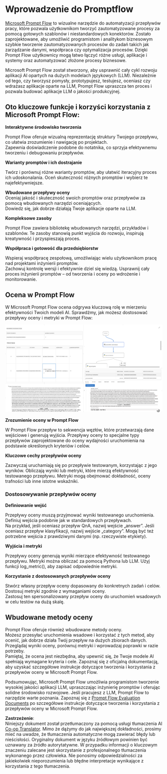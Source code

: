 <!--
CO_OP_TRANSLATOR_METADATA:
{
  "original_hash": "3cbe7629d254f1043193b7fe22524d55",
  "translation_date": "2025-07-16T22:40:03+00:00",
  "source_file": "md/01.Introduction/05/Promptflow.md",
  "language_code": "pl"
}
-->
# **Wprowadzenie do Promptflow**

[Microsoft Prompt Flow](https://microsoft.github.io/promptflow/index.html?WT.mc_id=aiml-138114-kinfeylo) to wizualne narzędzie do automatyzacji przepływów pracy, które pozwala użytkownikom tworzyć zautomatyzowane procesy za pomocą gotowych szablonów i niestandardowych konektorów. Zostało zaprojektowane, aby umożliwić programistom i analitykom biznesowym szybkie tworzenie zautomatyzowanych procesów do zadań takich jak zarządzanie danymi, współpraca czy optymalizacja procesów. Dzięki Prompt Flow użytkownicy mogą łatwo łączyć różne usługi, aplikacje i systemy oraz automatyzować złożone procesy biznesowe.

Microsoft Prompt Flow został stworzony, aby usprawnić cały cykl rozwoju aplikacji AI opartych na dużych modelach językowych (LLM). Niezależnie od tego, czy tworzysz pomysły, prototypujesz, testujesz, oceniasz czy wdrażasz aplikacje oparte na LLM, Prompt Flow upraszcza ten proces i pozwala budować aplikacje LLM o jakości produkcyjnej.

## Oto kluczowe funkcje i korzyści korzystania z Microsoft Prompt Flow:

**Interaktywne środowisko tworzenia**

Prompt Flow oferuje wizualną reprezentację struktury Twojego przepływu, co ułatwia zrozumienie i nawigację po projektach.  
Zapewnia doświadczenie podobne do notatnika, co sprzyja efektywnemu tworzeniu i debugowaniu przepływów.

**Warianty promptów i ich dostrajanie**

Twórz i porównuj różne warianty promptów, aby ułatwić iteracyjny proces ich udoskonalania. Oceń skuteczność różnych promptów i wybierz te najefektywniejsze.

**Wbudowane przepływy oceny**  
Oceniaj jakość i skuteczność swoich promptów oraz przepływów za pomocą wbudowanych narzędzi oceniających.  
Dowiedz się, jak dobrze działają Twoje aplikacje oparte na LLM.

**Kompleksowe zasoby**

Prompt Flow zawiera bibliotekę wbudowanych narzędzi, przykładów i szablonów. Te zasoby stanowią punkt wyjścia do rozwoju, inspirują kreatywność i przyspieszają proces.

**Współpraca i gotowość dla przedsiębiorstw**

Wspieraj współpracę zespołową, umożliwiając wielu użytkownikom pracę nad projektami inżynierii promptów.  
Zachowuj kontrolę wersji i efektywnie dziel się wiedzą. Usprawnij cały proces inżynierii promptów – od tworzenia i oceny po wdrożenie i monitorowanie.

## Ocena w Prompt Flow

W Microsoft Prompt Flow ocena odgrywa kluczową rolę w mierzeniu efektywności Twoich modeli AI. Sprawdźmy, jak możesz dostosować przepływy oceny i metryki w Prompt Flow:

![PFVizualise](../../../../../translated_images/pfvisualize.c1d9ca75baa2a2221667124fa82ba2307f74a34620b9c1eff2cfc1fa2972909b.pl.png)

**Zrozumienie oceny w Prompt Flow**

W Prompt Flow przepływ to sekwencja węzłów, które przetwarzają dane wejściowe i generują wyjścia. Przepływy oceny to specjalne typy przepływów zaprojektowane do oceny wydajności uruchomienia na podstawie określonych kryteriów i celów.

**Kluczowe cechy przepływów oceny**

Zazwyczaj uruchamiają się po przepływie testowanym, korzystając z jego wyników. Obliczają wyniki lub metryki, które mierzą efektywność testowanego przepływu. Metryki mogą obejmować dokładność, oceny trafności lub inne istotne wskaźniki.

### Dostosowywanie przepływów oceny

**Definiowanie wejść**

Przepływy oceny muszą przyjmować wyniki testowanego uruchomienia. Definiuj wejścia podobnie jak w standardowych przepływach.  
Na przykład, jeśli oceniasz przepływ QnA, nazwij wejście „answer”. Jeśli oceniasz przepływ klasyfikacji, nazwij wejście „category”. Mogą być też potrzebne wejścia z prawdziwymi danymi (np. rzeczywiste etykiety).

**Wyjścia i metryki**

Przepływy oceny generują wyniki mierzące efektywność testowanego przepływu. Metryki można obliczać za pomocą Pythona lub LLM. Użyj funkcji log_metric(), aby zapisać odpowiednie metryki.

**Korzystanie z dostosowanych przepływów oceny**

Stwórz własny przepływ oceny dopasowany do konkretnych zadań i celów. Dostosuj metryki zgodnie z wymaganiami oceny.  
Zastosuj ten spersonalizowany przepływ oceny do uruchomień wsadowych w celu testów na dużą skalę.

## Wbudowane metody oceny

Prompt Flow oferuje również wbudowane metody oceny.  
Możesz przesyłać uruchomienia wsadowe i korzystać z tych metod, aby ocenić, jak dobrze działa Twój przepływ na dużych zbiorach danych.  
Przeglądaj wyniki oceny, porównuj metryki i wprowadzaj poprawki w razie potrzeby.  
Pamiętaj, że ocena jest niezbędna, aby upewnić się, że Twoje modele AI spełniają wymagane kryteria i cele. Zapoznaj się z oficjalną dokumentacją, aby uzyskać szczegółowe instrukcje dotyczące tworzenia i korzystania z przepływów oceny w Microsoft Prompt Flow.

Podsumowując, Microsoft Prompt Flow umożliwia programistom tworzenie wysokiej jakości aplikacji LLM, upraszczając inżynierię promptów i oferując solidne środowisko rozwojowe. Jeśli pracujesz z LLM, Prompt Flow to narzędzie warte poznania. Zapoznaj się z [Prompt Flow Evaluation Documents](https://learn.microsoft.com/azure/machine-learning/prompt-flow/how-to-develop-an-evaluation-flow?view=azureml-api-2?WT.mc_id=aiml-138114-kinfeylo) po szczegółowe instrukcje dotyczące tworzenia i korzystania z przepływów oceny w Microsoft Prompt Flow.

**Zastrzeżenie**:  
Niniejszy dokument został przetłumaczony za pomocą usługi tłumaczenia AI [Co-op Translator](https://github.com/Azure/co-op-translator). Mimo że dążymy do jak największej dokładności, prosimy mieć na uwadze, że tłumaczenia automatyczne mogą zawierać błędy lub nieścisłości. Oryginalny dokument w języku źródłowym powinien być uznawany za źródło autorytatywne. W przypadku informacji o kluczowym znaczeniu zalecane jest skorzystanie z profesjonalnego tłumaczenia wykonanego przez człowieka. Nie ponosimy odpowiedzialności za jakiekolwiek nieporozumienia lub błędne interpretacje wynikające z korzystania z tego tłumaczenia.